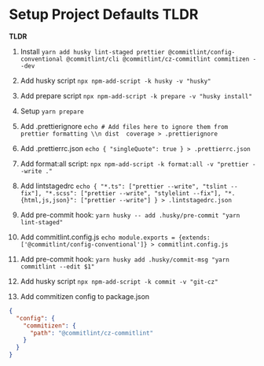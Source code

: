 # Setup Project Defaults TLDR

**TLDR**

1. Install `yarn add husky lint-staged prettier @commitlint/config-conventional @commitlint/cli @commitlint/cz-commitlint commitizen --dev`

2. Add husky script `npx npm-add-script -k husky -v "husky"`

3. Add prepare script `npx npm-add-script -k prepare -v "husky install"`

4. Setup `yarn prepare`

5. Add .prettierignore `echo # Add files here to ignore them from prettier formatting \\n dist  coverage > .prettierignore`

6. Add .prettierrc.json `echo { "singleQuote": true } > .prettierrc.json`

7. Add format:all script: `npx npm-add-script -k format:all -v "prettier --write ."`

8. Add lintstagedrc `echo { "*.ts": ["prettier --write", "tslint --fix"], "*.scss": ["prettier --write", "stylelint --fix"], "*.{html,js,json}": ["prettier --write"] } > .lintstagedrc.json`

9. Add pre-commit hook: `yarn husky -- add .husky/pre-commit "yarn lint-staged"`

10. Add commitlint.config.js `echo module.exports = {extends: ['@commitlint/config-conventional']} > commitlint.config.js`

11. Add pre-commit hook: `yarn husky add .husky/commit-msg "yarn commitlint --edit $1"`

12. Add husky script `npx npm-add-script -k commit -v "git-cz"`

13. Add commitizen config to package.json

```json
{
  "config": {
    "commitizen": {
      "path": "@commitlint/cz-commitlint"
    }
  }
}
```
